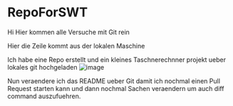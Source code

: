 # RepoForSWT
Hi 
Hier kommen alle Versuche mit Git rein 

Hier die Zeile kommt aus der lokalen Maschine

Ich habe eine Repo erstellt und ein kleines Taschnerechnner projekt ueber lokales git hochgeladen 
![image](https://github.com/MarynaKor/RepoForSWT/assets/20230062/701c51cf-6f66-460d-bfb3-09c64630e843)


Nun veraendere ich das README ueber Git damit ich nochmal einen Pull Request starten kann und dann nochmal Sachen veraendern um auch diff command auszufuehren.


